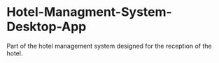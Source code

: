 # Hotel-Managment-System-Desktop-App


Part of the hotel management system designed for the reception of the hotel.
